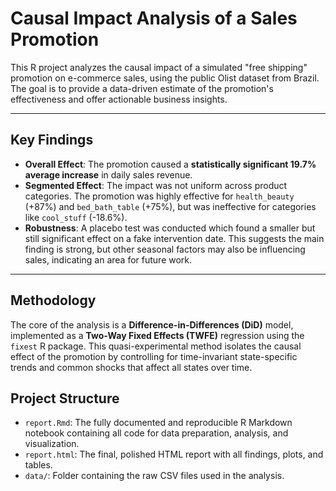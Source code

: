 # Causal Impact Analysis of a Sales Promotion

This R project analyzes the causal impact of a simulated "free shipping" promotion on e-commerce sales, using the public Olist dataset from Brazil. The goal is to provide a data-driven estimate of the promotion's effectiveness and offer actionable business insights.

---

## Key Findings

* **Overall Effect**: The promotion caused a **statistically significant 19.7% average increase** in daily sales revenue.
* **Segmented Effect**: The impact was not uniform across product categories. The promotion was highly effective for `health_beauty` (+87%) and `bed_bath_table` (+75%), but was ineffective for categories like `cool_stuff` (-18.6%).
* **Robustness**: A placebo test was conducted which found a smaller but still significant effect on a fake intervention date. This suggests the main finding is strong, but other seasonal factors may also be influencing sales, indicating an area for future work.

---

## Methodology

The core of the analysis is a **Difference-in-Differences (DiD)** model, implemented as a **Two-Way Fixed Effects (TWFE)** regression using the `fixest` R package. This quasi-experimental method isolates the causal effect of the promotion by controlling for time-invariant state-specific trends and common shocks that affect all states over time.

## Project Structure

* `report.Rmd`: The fully documented and reproducible R Markdown notebook containing all code for data preparation, analysis, and visualization.
* `report.html`: The final, polished HTML report with all findings, plots, and tables.
* `data/`: Folder containing the raw CSV files used in the analysis.
